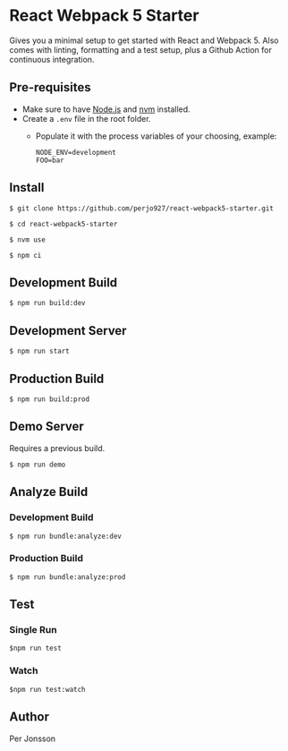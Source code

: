 # React Webpack 5 Starter

Gives you a minimal setup to get started with React and Webpack 5. Also comes with linting, formatting and a test setup, plus a Github Action for continuous integration.

## Pre-requisites

- Make sure to have [Node.js](https://nodejs.org/en/) and [nvm](https://github.com/nvm-sh/nvm) installed.
- Create a `.env` file in the root folder.
    - Populate it with the process variables of your choosing, example:

        ```
        NODE_ENV=development
        FOO=bar
        ```

## Install

`$ git clone https://github.com/perjo927/react-webpack5-starter.git`

`$ cd react-webpack5-starter`

`$ nvm use`

`$ npm ci`

## Development Build

`$ npm run build:dev`

## Development Server

`$ npm run start`

## Production Build

`$ npm run build:prod`

## Demo Server

Requires a previous build.

`$ npm run demo`

## Analyze Build

### Development Build

`$ npm run bundle:analyze:dev`

### Production Build

`$ npm run bundle:analyze:prod`

## Test

### Single Run

`$npm run test`

### Watch

`$npm run test:watch`

## Author

Per Jonsson
